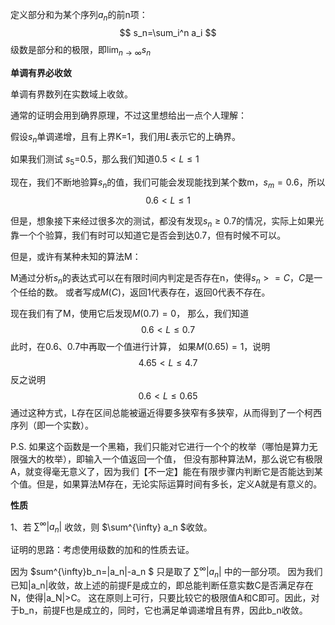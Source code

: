 定义部分和为某个序列$a_n$的前n项：
$$
s_n=\sum_i^n a_i
$$
级数是部分和的极限，即$\lim_{n\rightarrow \infty}s_n$



**单调有界必收敛**


单调有界数列在实数域上收敛。

通常的证明会用到确界原理，不过这里想给出一点个人理解：


假设$s_n$单调递增，且有上界K=1，我们用$L$表示它的上确界。

如果我们测试 $s_5$=0.5，那么我们知道$0.5< L\leq 1$

现在，我们不断地验算$s_n$的值，我们可能会发现能找到某个数m，$s_m=0.6$，所以
$$0.6< L\leq 1$$

但是，想象接下来经过很多次的测试，都没有发现$s_n\geq 0.7$的情况，实际上如果光靠一个个验算，我们有时可以知道它是否会到达0.7，但有时候不可以。

但是，或许有某种未知的算法M：

M通过分析$s_n$的表达式可以在有限时间内判定是否存在n，使得$s_n>=C，C$是一个任给的数。
或者写成$M(C)$，返回1代表存在，返回0代表不存在。

现在我们有了M，使用它后发现$M(0.7)=0$，
那么，我们知道
$$0.6 <L\leq 0.7$$
此时，在0.6、0.7中再取一个值进行计算，
如果$M(0.65)=1$，说明
$$4.65 <L\leq 4.7$$
反之说明
$$0.6 <L\leq 0.65$$
通过这种方式，L存在区间总能被逼近得要多狭窄有多狭窄，从而得到了一个柯西序列（即一个实数）。




P.S. 如果这个函数是一个黑箱，我们只能对它进行一个个的枚举（哪怕是算力无限强大的枚举），即输入一个值返回一个值，
但没有那种算法M，那么说它有极限A，就变得毫无意义了，因为我们【不一定】能在有限步骤内判断它是否能达到某个值。但是，如果算法M存在，无论实际运算时间有多长，定义A就是有意义的。



**性质**

1、若 $\sum^{\infty} |a_n|$ 收敛，则 $\sum^{\infty} a_n $收敛。

证明的思路：考虑使用级数的加和的性质去证。

因为 $sum^{\infty}b_n=|a_n|-a_n $ 只是取了 $\sum^{\infty} |a_n|$ 中的一部分项。
因为我们已知|a_n|收敛，故上述的前提F是成立的，即总能判断任意实数C是否满足存在N，使得|a_N|>C。
这在原则上可行，只要比较它的极限值A和C即可。因此，对于b_n，前提F也是成立的，同时，它也满足单调递增且有界，因此b_n收敛。
